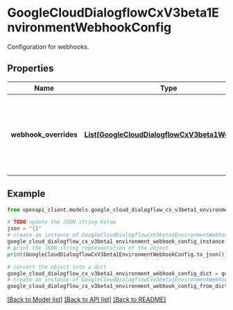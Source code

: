 # GoogleCloudDialogflowCxV3beta1EnvironmentWebhookConfig

Configuration for webhooks.

## Properties

Name | Type | Description | Notes
------------ | ------------- | ------------- | -------------
**webhook_overrides** | [**List[GoogleCloudDialogflowCxV3beta1Webhook]**](GoogleCloudDialogflowCxV3beta1Webhook.md) | The list of webhooks to override for the agent environment. The webhook must exist in the agent. You can override fields in &#x60;generic_web_service&#x60; and &#x60;service_directory&#x60;. | [optional] 

## Example

```python
from openapi_client.models.google_cloud_dialogflow_cx_v3beta1_environment_webhook_config import GoogleCloudDialogflowCxV3beta1EnvironmentWebhookConfig

# TODO update the JSON string below
json = "{}"
# create an instance of GoogleCloudDialogflowCxV3beta1EnvironmentWebhookConfig from a JSON string
google_cloud_dialogflow_cx_v3beta1_environment_webhook_config_instance = GoogleCloudDialogflowCxV3beta1EnvironmentWebhookConfig.from_json(json)
# print the JSON string representation of the object
print(GoogleCloudDialogflowCxV3beta1EnvironmentWebhookConfig.to_json())

# convert the object into a dict
google_cloud_dialogflow_cx_v3beta1_environment_webhook_config_dict = google_cloud_dialogflow_cx_v3beta1_environment_webhook_config_instance.to_dict()
# create an instance of GoogleCloudDialogflowCxV3beta1EnvironmentWebhookConfig from a dict
google_cloud_dialogflow_cx_v3beta1_environment_webhook_config_from_dict = GoogleCloudDialogflowCxV3beta1EnvironmentWebhookConfig.from_dict(google_cloud_dialogflow_cx_v3beta1_environment_webhook_config_dict)
```
[[Back to Model list]](../README.md#documentation-for-models) [[Back to API list]](../README.md#documentation-for-api-endpoints) [[Back to README]](../README.md)


